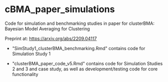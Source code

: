 # cBMA_paper_simulations
Code for simulation and benchmarking studies in paper for clusterBMA: Bayesian Model Averaging for Clustering

Preprint at: https://arxiv.org/abs/2209.04117

- "SimStudy1_clusterBMA_benchmarking.Rmd" contains code for Simulation Study 1

- "clusterBMA_paper_code_v5.Rmd" contains code for Simulation Studies 2 and 3 and case study, as well as development/testing code for core functionality
